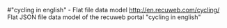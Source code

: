 #"cycling in english" - Flat file data model
http://en.recuweb.com/cycling/
Flat JSON file data model of the recuweb portal "cycling in english"
